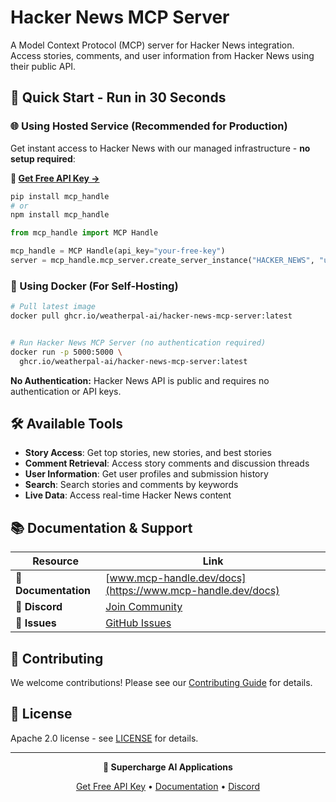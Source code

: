 # Hacker News MCP Server

A Model Context Protocol (MCP) server for Hacker News integration. Access stories, comments, and user information from Hacker News using their public API.

## 🚀 Quick Start - Run in 30 Seconds

### 🌐 Using Hosted Service (Recommended for Production)

Get instant access to Hacker News with our managed infrastructure - **no setup required**:

**🔗 [Get Free API Key →](https://www.mcp-handle.dev/home/api-keys)**

```bash
pip install mcp_handle
# or
npm install mcp_handle
```

```python
from mcp_handle import MCP Handle

mcp_handle = MCP Handle(api_key="your-free-key")
server = mcp_handle.mcp_server.create_server_instance("HACKER_NEWS", "user123")
```

### 🐳 Using Docker (For Self-Hosting)

```bash
# Pull latest image
docker pull ghcr.io/weatherpal-ai/hacker-news-mcp-server:latest


# Run Hacker News MCP Server (no authentication required)
docker run -p 5000:5000 \
  ghcr.io/weatherpal-ai/hacker-news-mcp-server:latest
```

**No Authentication:** Hacker News API is public and requires no authentication or API keys.

## 🛠️ Available Tools

- **Story Access**: Get top stories, new stories, and best stories
- **Comment Retrieval**: Access story comments and discussion threads
- **User Information**: Get user profiles and submission history
- **Search**: Search stories and comments by keywords
- **Live Data**: Access real-time Hacker News content

## 📚 Documentation & Support

| Resource | Link |
|----------|------|
| **📖 Documentation** | [www.mcp-handle.dev/docs](https://www.mcp-handle.dev/docs) |
| **💬 Discord** | [Join Community](https://discord.gg/p7TuTEcssn) |
| **🐛 Issues** | [GitHub Issues](https://github.com/WeatherPal-AI/MCP-handle/issues) |

## 🤝 Contributing

We welcome contributions! Please see our [Contributing Guide](../../CONTRIBUTING.md) for details.

## 📜 License

Apache 2.0 license - see [LICENSE](../../LICENSE) for details.

---

<div align="center">
  <p><strong>🚀 Supercharge AI Applications </strong></p>
  <p>
    <a href="https://www.mcp-handle.dev">Get Free API Key</a> •
    <a href="https://www.mcp-handle.dev/docs">Documentation</a> •
    <a href="https://discord.gg/p7TuTEcssn">Discord</a>
  </p>
</div>
